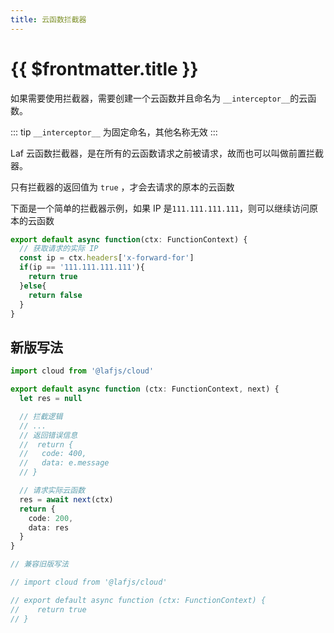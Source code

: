 ```yaml
---
title: 云函数拦截器
---
```


# {{ $frontmatter.title }}

如果需要使用拦截器，需要创建一个云函数并且命名为 `__interceptor__`的云函数。

::: tip
`__interceptor__` 为固定命名，其他名称无效
:::

Laf 云函数拦截器，是在所有的云函数请求之前被请求，故而也可以叫做前置拦截器。

只有拦截器的返回值为 `true` ，才会去请求的原本的云函数

下面是一个简单的拦截器示例，如果 IP 是`111.111.111.111`，则可以继续访问原本的云函数

```typescript
export default async function(ctx: FunctionContext) {
  // 获取请求的实际 IP
  const ip = ctx.headers['x-forward-for']
  if(ip == '111.111.111.111'){
    return true
  }else{
    return false
  }
}
```

## 新版写法

```typescript
import cloud from '@lafjs/cloud'

export default async function (ctx: FunctionContext, next) {
  let res = null

  // 拦截逻辑
  // ...
  // 返回错误信息
  //  return {
  //   code: 400,
  //   data: e.message
  // }

  // 请求实际云函数
  res = await next(ctx)
  return {
    code: 200,
    data: res
  }
}

// 兼容旧版写法

// import cloud from '@lafjs/cloud'

// export default async function (ctx: FunctionContext) {
//    return true
// }
```
